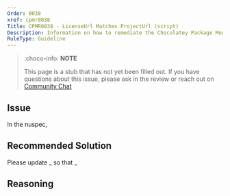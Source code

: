 ```yaml
---
Order: 0038
xref: cpmr0038
Title: CPMR0038 - LicenseUrl Matches ProjectUrl (script)
Description: Information on how to remediate the Chocolatey Package Moderation Rule 0038
RuleType: Guideline
---
```


<?! Include "../../../../../shared/package-validator-rule-guideline.txt" /?>

> :choco-info: **NOTE**
>
> This page is a stub that has not yet been filled out. If you have questions about this issue, please ask in the review or reach out on [Community Chat](https://ch0.co/community)

## Issue

In the nuspec,

## Recommended Solution

Please update _ so that _

## Reasoning

